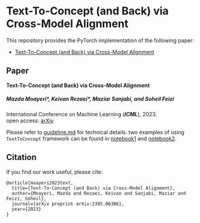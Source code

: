 # Text-To-Concept (and Back) via Cross-Model Alignment

This repository provides the PyTorch implementation of the following paper:
+ [Text-To-Concept (and Back) via Cross-Model Alignment](https://arxiv.org/abs/2305.06386)


## Paper
**Text-To-Concept (and Back) via Cross-Model Alignment**  
##### Mazda Moayeri*, Keivan Rezaei*, Maziar Sanjabi, and Soheil Feizi  
International Conference on Machine Learning (**_ICML_**), 2023.  
open access: [arXiv](https://arxiv.org/abs/2305.06386)

Please refer to [guideline.md](guideline.md) for technical details.
two examples of using `TextToConcept` framework can be found in [notebook1](example_search_concept_logic.ipynb) and [notebook2](example_zeroshot.ipynb).

## Citation 
If you find our work useful, please cite: 
```
@article{moayeri2023text,
  title={Text-To-Concept (and Back) via Cross-Model Alignment},
  author={Moayeri, Mazda and Rezaei, Keivan and Sanjabi, Maziar and Feizi, Soheil},
  journal={arXiv preprint arXiv:2305.06386},
  year={2023}
}
```





